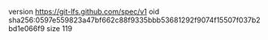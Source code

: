 version https://git-lfs.github.com/spec/v1
oid sha256:0597e559823a47bf662c88f9335bbb53681292f9074f15507f037b2bd1e066f9
size 119

